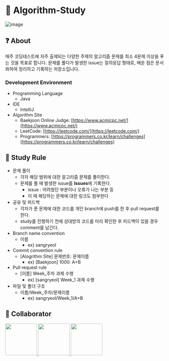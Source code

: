 # 🎈 Algorithm-Study
![image](https://user-images.githubusercontent.com/33370107/159845366-cddc2e9f-9693-4bc4-b7ba-e10b274ad7e3.png)

## ❓ About

매주 코딩테스트에 자주 출제되는 다양한 주제의 알고리즘 문제를 최소 4문제 이상을 푸는 것을 목표로 합니다. 문제를 풀다가 발생한 issue는 질의응답 형태로, 배운 점은 문서화하여 정리하고 기록하는 저장소입니다. 

### Development Environment
* Programming Language
    * Java
* IDE
    * IntelliJ
* Algorithm Site
    * Baekjoon Online Judge: [https://www.acmicpc.net/](https://www.acmicpc.net/)
    * LeetCode: [https://leetcode.com/](https://leetcode.com/)
    * Programmers: [https://programmers.co.kr/learn/challenges](https://programmers.co.kr/learn/challenges)

## 📝 Study Rule
* 문제 풀이
  * 각자 해당 범위에 대한 알고리즘 문제를 풀이한다.
  * 문제를 풀 때 발생한 issue를 **Issues**에 기록한다.
    * issue : 어려웠던 부분이나 오류가 나는 부분 등
    * 이 때 해당하는 문제에 대한 링크도 첨부한다
* 공유 및 피드백
  * 각자가 푼 문제에 대한 코드를 개인 branch에 push를 한 후 pull request를 한다.
  * study를 진행하기 전에 상대방의 코드를 미리 확인한 후 피드백이 있을 경우 comment를 남긴다. 
* Branch name convention
  * 이름
    * ex) sangryeol
* Commit convention rule 
  * [Alogrithm Site] 문제번호: 문제이름
    * ex) [Baekjoon] 1000: A+B
* Pull request rule
  * [이름] Week_주차 과제 수행
    * ex) [sangryeol] Week_1 과제 수행
* 파일 및 폴더 구조
  * 이름/Week_주차/문제이름
    * ex) sangryeol/Week_1/A+B


## 📒 Collaborator
<p>
<a href="https://github.com/sonsy0929">
  <img src="https://github.com/sonsy0929.png" width="100">
</a>
<a href="https://github.com/hyejinhong">
  <img src="https://github.com/hyejinhong.png" width="100">
</a>
<a href="https://github.com/leedjik">
  <img src="https://github.com/leedjik.png" width="100">
</a>
